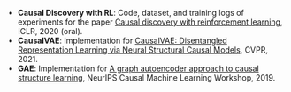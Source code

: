 - **Causal Discovery with RL**: Code, dataset, and training logs of experiments for the paper
 [Causal discovery with reinforcement learning](https://openreview.net/forum?id=S1g2skStPB), ICLR, 2020 (oral).
- **CausalVAE**: Implementation for [CausalVAE: Disentangled Representation Learning via Neural Structural Causal Models](https://arxiv.org/abs/2004.08697), CVPR, 2021.
- **GAE**: Implementation for [A graph autoencoder approach to causal structure learning](https://arxiv.org/abs/1911.07420), NeurIPS Causal Machine Learning Workshop, 2019.
